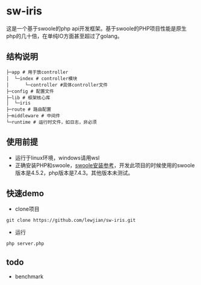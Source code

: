 # sw-iris
这是一个基于swoole的php api开发框架。基于swoole的PHP项目性能是原生php的几十倍，在单纯IO方面甚至超过了golang。
## 结构说明
```
├─app # 用于放controller
│  └─index # controller模块
│      └─controller #具体controller文件
├─config # 配置文件
├─lib # 框架核心库
│  └─iris
├─route # 路由配置
├─middleware # 中间件
└─runtime # 运行时文件，如日志，非必须
```

## 使用前提
- 运行于linux环境，windows请用wsl
- 正确安装PHP和swoole，[swoole安装参考](https://wiki.swoole.com/)，开发此项目的时候使用的swoole版本是4.5.2，php版本是7.4.3。其他版本未测试。

## 快速demo
- clone项目
```
git clone https://github.com/lewjian/sw-iris.git
```
- 运行
```
php server.php
```

## todo
- benchmark
